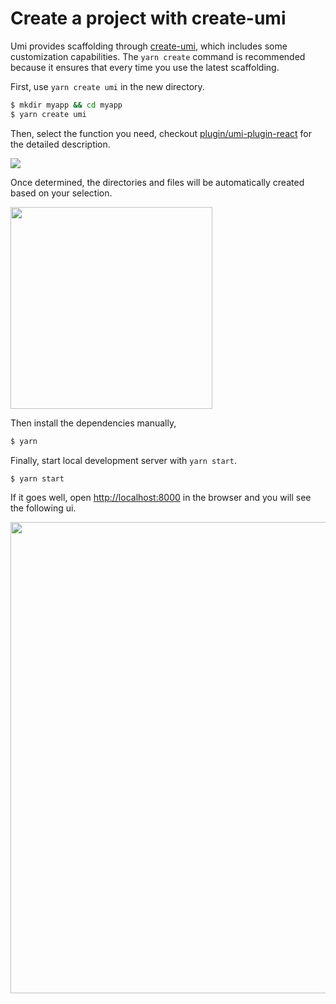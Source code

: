 # Create a project with create-umi

Umi provides scaffolding through [create-umi](https://github.com/umijs/create-umi), which includes some customization capabilities. The `yarn create` command is recommended because it ensures that every time you use the latest scaffolding.

First, use `yarn create umi` in the new directory.

```bash
$ mkdir myapp && cd myapp
$ yarn create umi
```

Then, select the function you need, checkout [plugin/umi-plugin-react](../plugin/umi-plugin-react.html) for the detailed description.

<img src="https://gw.alipayobjects.com/zos/rmsportal/mlEDcowMOSeXwLoukayR.png" />

Once determined, the directories and files will be automatically created based on your selection.

<img src="https://gw.alipayobjects.com/zos/rmsportal/ppRAiFpnZbpwDDuoFdPh.png" width="323" />

Then install the dependencies manually,

```bash
$ yarn
```

Finally, start local development server with `yarn start`.

```bash
$ yarn start
```

If it goes well, open [http://localhost:8000](http://localhost:8000) in the browser and you will see the following ui.

<img src="https://gw.alipayobjects.com/zos/rmsportal/YIFycZRnWWeXBGnSoFoT.png" width="754" />
